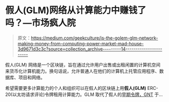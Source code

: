 # 假人(GLM)网络从计算能力中赚钱了吗？—市场疯人院

> 原文：<https://medium.com/geekculture/is-the-golem-glm-network-making-money-from-computing-power-market-mad-house-3d9671d3c3c?source=collection_archive---------14----------------------->

假人(GLM) 网络是一个区块链，旨在通过允许用户出售或出租闲置的计算机空间来货币化计算机能力。换句话说，允许普通人在他们的计算机上托管应用程序、数据库、项目和网络。

希望需要更多计算能力的个人和组织可以在假人的区块链上用**假人(GLM)** ERC-20(以太坊请求评论)令牌租用计算能力。GLM 取代了假人的[早期令牌，GNT](https://marketmadhouse.com/how-much-money-could-golem-make/earlier%20token,%20the%20GNT) 于…